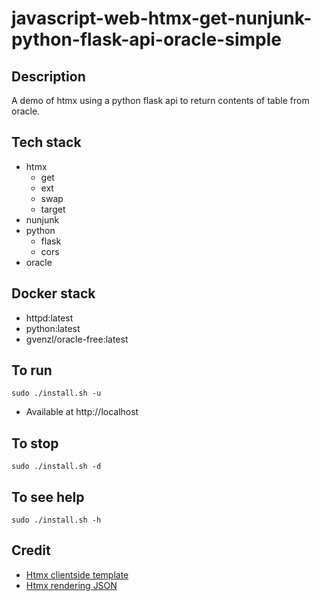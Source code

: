 # javascript-web-htmx-get-nunjunk-python-flask-api-oracle-simple

## Description
A demo of htmx using a python flask
api to return contents of table from
oracle.

## Tech stack
- htmx
    - get
    - ext
    - swap
    - target
- nunjunk
- python
    - flask
    - cors
- oracle

## Docker stack
- httpd:latest
- python:latest
- gvenzl/oracle-free:latest

## To run
`sudo ./install.sh -u`
- Available at http://localhost

## To stop
`sudo ./install.sh -d`

## To see help
`sudo ./install.sh -h`

## Credit
- [Htmx clientside template](https://htmx.org/extensions/client-side-templates/)
- [Htmx rendering JSON](https://marcus-obst.de/blog/htmx-json-handling)